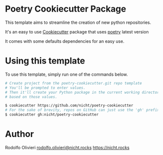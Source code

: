# Poetry Cookiecutter Package
This template aims to streamline the creation of new python repositories.

It's an easy to use [Cookiecutter](https://github.com/cookiecutter/cookiecutter) package that uses [poetry](https://github.com/python-poetry/poetry) latest version

It comes with some defaults dependencies for an easy use.

# Using this template
To use this template, simply run one of the commands below.

```bash
# Create project from the poetry-cookiecutter.git repo template
# You'll be prompted to enter values.
# Then it'll create your Python package in the current working directory,
# based on those values.

$ cookiecutter https://github.com/nicht/poetry-cookiecutter
# For the sake of brevity, repos on GitHub can just use the 'gh' prefix
$ cookiecutter gh:nicht/poetry-cookiecutter
```

# Author
Rodolfo Olivieri <rodolfo.olivieri@nicht.rocks> https://nicht.rocks